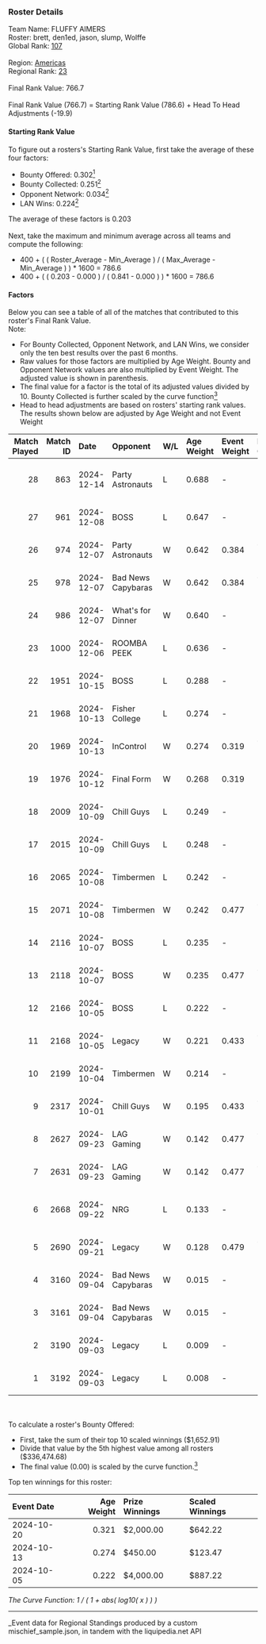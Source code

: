 ### Roster Details<br />
Team Name: FLUFFY AIMERS<br />
Roster: brett, den1ed, jason, slump, Wolffe<br />
Global Rank: [107](../../standings_global_2025_03_01.md)<br />
<br />
Region: [Americas]( ../../standings_americas_2025_03_01.md)<br />
Regional Rank: [23]( ../../standings_americas_2025_03_01.md)<br />
<br />
Final Rank Value:  766.7<br />
<br />
Final Rank Value (766.7) = Starting Rank Value (786.6) + Head To Head Adjustments (-19.9)<br />

#### Starting Rank Value<br />
To figure out a rosters's Starting Rank Value, first take the average of these four factors:<br />
- Bounty Offered: 0.302[<sup>1</sup>](#table2)
- Bounty Collected: 0.251[<sup>2</sup>](#table1)
- Opponent Network: 0.034[<sup>2</sup>](#table1)
- LAN Wins: 0.224[<sup>2</sup>](#table1)

The average of these factors is 0.203<br />
<br />
Next, take the maximum and minimum average across all teams and compute the following:<br />
- 400 + ( ( Roster_Average - Min_Average ) / ( Max_Average - Min_Average ) ) * 1600 = 786.6
- 400 + ( ( 0.203 - 0.000 ) / ( 0.841 - 0.000 ) ) * 1600 = 786.6


#### Factors<br />
Below you can see a table of all of the matches that contributed to this roster's Final Rank Value.<br />
Note:<br />

- For Bounty Collected, Opponent Network, and LAN Wins, we consider only the ten best results over the past 6 months.
- Raw values for those factors are multiplied by Age Weight. Bounty and Opponent Network values are also multiplied by Event Weight. The adjusted value is shown in parenthesis.
- The final value for a factor is the total of its adjusted values divided by 10. Bounty Collected is further scaled by the curve function[<sup>3</sup>](#curveFunction)
- Head to head adjustments are based on rosters' starting rank values. The results shown below are adjusted by Age Weight and not Event Weight
<span id="table1"></span><br />


| Match Played | Match ID | Date       | Opponent           | W/L | Age Weight | Event Weight | Bounty Collected | Opponent Network | LAN Wins  | H2H Adj. | Roster                               |
| -: | -: | :- | :- | :- | :- | :- | :- | :- | :- | -: | :- |
|           28 |      863 | 2024-12-14 | Party Astronauts   | L   | 0.688      | -            | -                | -                | -         |   -10.90 | brett, den1ed, jason, slump, Wolffe  |
|           27 |      961 | 2024-12-08 | BOSS               | L   | 0.647      | -            | -                | -                | -         |    -6.88 | brett, jason, nooz, slump, Wolffe    |
|           26 |      974 | 2024-12-07 | Party Astronauts   | W   | 0.642      | 0.384        | 0.008 (0.002)    | 0.430 (0.106)    | 1 (0.642) |    10.04 | brett, jason, nooz, slump, Wolffe    |
|           25 |      978 | 2024-12-07 | Bad News Capybaras | W   | 0.642      | 0.384        | 0.001 (0.000)    | 0.148 (0.036)    | 1 (0.642) |     6.84 | brett, jason, nooz, slump, Wolffe    |
|           24 |      986 | 2024-12-07 | What's for Dinner  | W   | 0.640      | -            | -                | -                | 1 (0.640) |     2.23 | brett, jason, nooz, slump, Wolffe    |
|           23 |     1000 | 2024-12-06 | ROOMBA PEEK        | L   | 0.636      | -            | -                | -                | -         |   -15.83 | brett, jason, nooz, slump, Wolffe    |
|           22 |     1951 | 2024-10-15 | BOSS               | L   | 0.288      | -            | -                | -                | -         |    -3.00 | ayy, brett, jason, nooz, slump       |
|           21 |     1968 | 2024-10-13 | Fisher College     | L   | 0.274      | -            | -                | -                | -         |    -4.96 | brett, jason, nooz, slump, Wolffe    |
|           20 |     1969 | 2024-10-13 | InControl          | W   | 0.274      | 0.319        | 0.001 (0.000)    | 0.075 (0.007)    | 0 (0.000) |     2.41 | brett, jason, nooz, slump, Wolffe    |
|           19 |     1976 | 2024-10-12 | Final Form         | W   | 0.268      | 0.319        | -                | 0.057 (0.005)    | 0 (0.000) |     1.42 | brett, jason, nooz, slump, Wolffe    |
|           18 |     2009 | 2024-10-09 | Chill Guys         | L   | 0.249      | -            | -                | -                | -         |    -5.49 | ayy, brett, jason, nooz, slump       |
|           17 |     2015 | 2024-10-09 | Chill Guys         | L   | 0.248      | -            | -                | -                | -         |    -5.58 | ayy, brett, jason, nooz, slump       |
|           16 |     2065 | 2024-10-08 | Timbermen          | L   | 0.242      | -            | -                | -                | -         |    -4.64 | ayy, brett, jason, nooz, slump       |
|           15 |     2071 | 2024-10-08 | Timbermen          | W   | 0.242      | 0.477        | 0.011 (0.001)    | 0.205 (0.024)    | 0 (0.000) |     3.02 | ayy, brett, jason, nooz, slump       |
|           14 |     2116 | 2024-10-07 | BOSS               | L   | 0.235      | -            | -                | -                | -         |    -2.64 | ayy, brett, jason, nooz, slump       |
|           13 |     2118 | 2024-10-07 | BOSS               | W   | 0.235      | 0.477        | 0.014 (0.002)    | 0.410 (0.046)    | 0 (0.000) |     4.84 | ayy, brett, jason, nooz, slump       |
|           12 |     2166 | 2024-10-05 | BOSS               | L   | 0.222      | -            | -                | -                | -         |    -2.44 | brett, jason, nooz, slump, Wolffe    |
|           11 |     2168 | 2024-10-05 | Legacy             | W   | 0.221      | 0.433        | 0.033 (0.003)    | 0.669 (0.064)    | 0 (0.000) |     4.60 | brett, consti, jason, slump, Wolffe  |
|           10 |     2199 | 2024-10-04 | Timbermen          | W   | 0.214      | -            | -                | -                | 0 (0.000) |     1.15 | brett, jason, nooz, slump, Wolffe    |
|            9 |     2317 | 2024-10-01 | Chill Guys         | W   | 0.195      | 0.433        | 0.002 (0.000)    | 0.173 (0.015)    | 0 (0.000) |     1.79 | brett, jason, nooz, slump, Wolffe    |
|            8 |     2627 | 2024-09-23 | LAG Gaming         | W   | 0.142      | 0.477        | 0.001 (0.000)    | 0.028 (0.002)    | -         |     1.18 | ayy, brett, jason, nooz, slump       |
|            7 |     2631 | 2024-09-23 | LAG Gaming         | W   | 0.142      | 0.477        | 0.001 (0.000)    | -                | -         |     1.19 | ayy, brett, jason, nooz, slump       |
|            6 |     2668 | 2024-09-22 | NRG                | L   | 0.133      | -            | -                | -                | -         |    -0.92 | brett, C4LLM3SU3, jason, nooz, slump |
|            5 |     2690 | 2024-09-21 | Legacy             | W   | 0.128      | 0.479        | 0.033 (0.002)    | 0.669 (0.041)    | -         |     2.58 | ayy, brett, jason, nooz, slump       |
|            4 |     3160 | 2024-09-04 | Bad News Capybaras | W   | 0.015      | -            | -                | -                | -         |     0.16 | ayy, brett, jason, nooz, slump       |
|            3 |     3161 | 2024-09-04 | Bad News Capybaras | W   | 0.015      | -            | -                | -                | -         |     0.16 | ayy, brett, jason, nooz, slump       |
|            2 |     3190 | 2024-09-03 | Legacy             | L   | 0.009      | -            | -                | -                | -         |    -0.10 | ayy, brett, jason, nooz, slump       |
|            1 |     3192 | 2024-09-03 | Legacy             | L   | 0.008      | -            | -                | -                | -         |    -0.10 | ayy, brett, jason, nooz, slump       |

<br />
<span id="table2"></span><br />
To calculate a roster's Bounty Offered:<br />

- First, take the sum of their top 10 scaled winnings ($1,652.91)
- Divide that value by the 5th highest value among all rosters ($336,474.68)
- The final value (0.00) is scaled by the curve function.[<sup>3</sup>](#curveFunction)

Top ten winnings for this roster:<br />

| Event Date | Age Weight | Prize Winnings | Scaled Winnings |
| :- | -: | :- | :- |
| 2024-10-20 |      0.321 | $2,000.00      | $642.22         |
| 2024-10-13 |      0.274 | $450.00        | $123.47         |
| 2024-10-05 |      0.222 | $4,000.00      | $887.22         |


<span id="curveFunction"></span>_The Curve Function: 1 / ( 1 + abs( log10( x ) ) )_<br />

---
_Event data for Regional Standings produced by a custom mischief_sample.json, in tandem with the liquipedia.net API<br />

